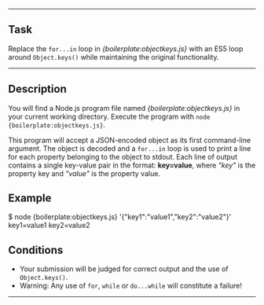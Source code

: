 ----------------------------------------------------------------------

## Task

Replace the `for...in` loop in *{boilerplate:objectkeys.js}* with an ES5 loop around `Object.keys()` while maintaining the original functionality.

----------------------------------------------------------------------

## Description

You will find a Node.js program file named *{boilerplate:objectkeys.js}* in your current working directory. Execute the program with `node {boilerplate:objectkeys.js}`.

This program will accept a JSON-encoded object as its first command-line argument. The object is decoded and a `for...in` loop is used to print a line for each property belonging to the object to stdout. Each line of output contains a single key-value pair in the format: **key=value**, where *"key"* is the property key and *"value"* is the property value.

## Example

  $ node {boilerplate:objectkeys.js} '{"key1":"value1","key2":"value2"}'
  key1=value1
  key2=value2

## Conditions

* Your submission will be judged for correct output and the use of `Object.keys()`.
* Warning: Any use of `for`, `while` or `do...while` will constitute a failure!

----------------------------------------------------------------------

